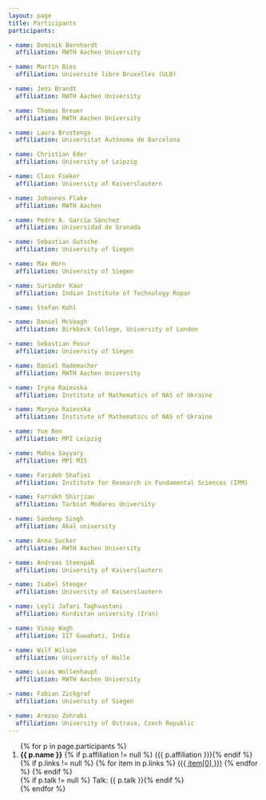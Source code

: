 ```yaml
---
layout: page
title: Participants
participants:

- name: Dominik Bernhardt
  affiliation: RWTH Aachen University

- name: Martin Bies
  affiliation: Université libre Bruxelles (ULB)

- name: Jens Brandt
  affiliation: RWTH Aachen University

- name: Thomas Breuer
  affiliation: RWTH Aachen University

- name: Laura Brustenga 
  affiliation: Universitat Autònoma de Barcelona

- name: Christian Eder
  affiliation: University of Leipzig

- name: Claus Fieker
  affiliation: University of Kaiserslautern

- name: Johannes Flake
  affiliation: RWTH Aachen

- name: Pedro A. García Sánchez
  affiliation: Universidad de Granada

- name: Sebastian Gutsche
  affiliation: University of Siegen

- name: Max Horn
  affiliation: University of Siegen

- name: Surinder Kaur
  affiliation: Indian Institute of Technology Ropar

- name: Stefan Kohl

- name: Daniel McVeagh
  affiliation: Birkbeck College, University of London

- name: Sebastian Posur
  affiliation: University of Siegen

- name: Daniel Rademacher 
  affiliation: RWTH Aachen University

- name: Iryna Raievska
  affiliation: Institute of Mathematics of NAS of Ukraine

- name: Maryna Raievska
  affiliation: Institute of Mathematics of NAS of Ukraine

- name: Yue Ren
  affiliation: MPI Leipzig

- name: Mahsa Sayyary
  affiliation: MPI MIS

- name: Farideh Shafiei
  affiliation: Institute for Research in Fundamental Sciences (IPM)

- name: Farrokh Shirjian
  affiliation: Tarbiat Modares University

- name: Sandeep Singh
  affiliation: Akal university

- name: Anna Sucker 
  affiliation: RWTH Aachen University

- name: Andreas Steenpaß
  affiliation: University of Kaiserslautern

- name: Isabel Stenger
  affiliation: University of Kaiserslautern

- name: Leyli Jafari Taghvastani
  affiliation: Kurdistan university (Iran)

- name: Vinay Wagh
  affiliation: IIT Guwahati, India

- name: Wilf Wilson
  affiliation: University of Halle

- name: Lucas Wollenhaupt 
  affiliation: RWTH Aachen University

- name: Fabian Zickgraf
  affiliation: University of Siegen

- name: Arezoo Zohrabi
  affiliation: University of Ostrava, Czech Republic
---
```


<ol>
{% for p in page.participants %}
  <li>
    <strong>{{ p.name }}</strong>
    {% if p.affiliation != null %} ({{ p.affiliation }}){% endif %}
    {% if p.links != null %}
        {% for item in p.links %}
            <a href="{{ item[1] }}">({{ item[0] }})</a>
        {% endfor %}
    {% endif %}
    <br/>
      {% if p.talk != null %} Talk: {{ p.talk }}{% endif %}
  </li>
{% endfor %}
</ol>
